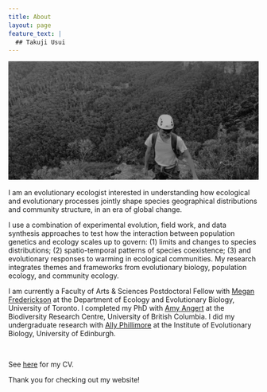 ```yaml
---
title: About  
layout: page
feature_text: |
  ## Takuji Usui
---
```

![rockclimb](images/rock-bw.png)

I am an evolutionary ecologist interested in understanding how ecological and evolutionary processes jointly shape species geographical distributions and community structure, in an era of global change. 

I use a combination of experimental evolution, field work, and data synthesis approaches to test how the interaction between population genetics and ecology scales up to govern: (1) limits and changes to species distributions; (2) spatio-temporal patterns of species coexistence; (3) and evolutionary responses to warming in ecological communities. My research integrates themes and frameworks from evolutionary biology, population ecology, and community ecology.

I am currently a Faculty of Arts & Sciences Postdoctoral Fellow with [Megan Frederickson](http://mutualism.ca/) at the Department of Ecology and Evolutionary Biology, University of Toronto. I completed my PhD with [Amy Angert](https://angert.github.io) at the Biodiversity Research Centre, University of British Columbia. I did my undergraduate research with [Ally Phillimore](http://phillimore.bio.ed.ac.uk/home) at the Institute of Evolutionary Biology, University of Edinburgh.
&nbsp;

&nbsp;

See [here](https://github.com/takujiusui/takujiusui.github.io/blob/main/TakujiUsuiCV_2025.pdf) for my CV.

Thank you for checking out my website!
